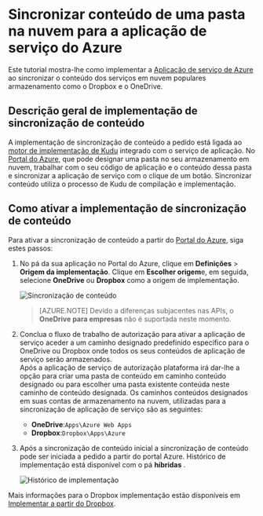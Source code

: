 <properties
    pageTitle="Sincronizar conteúdo de uma pasta na nuvem para a aplicação de serviço do Azure"
    description="Saiba como implementar a aplicação para a aplicação de serviço de Azure através da sincronização de conteúdo de uma pasta na nuvem."
    services="app-service"
    documentationCenter=""
    authors="dariagrigoriu"
    manager="wpickett"
    editor="mollybos"/>

<tags
    ms.service="app-service"
    ms.workload="na"
    ms.tgt_pltfrm="na"
    ms.devlang="na"
    ms.topic="article"
    ms.date="06/13/2016"
    ms.author="dariagrigoriu"/>
    
# <a name="sync-content-from-a-cloud-folder-to-azure-app-service"></a>Sincronizar conteúdo de uma pasta na nuvem para a aplicação de serviço do Azure

Este tutorial mostra-lhe como implementar a [Aplicação de serviço de Azure](http://go.microsoft.com/fwlink/?LinkId=529714) ao sincronizar o conteúdo dos serviços em nuvem populares armazenamento como o Dropbox e o OneDrive. 

## <a name="overview"></a>Descrição geral de implementação de sincronização de conteúdo

A implementação de sincronização de conteúdo a pedido está ligada ao [motor de implementação de Kudu](https://github.com/projectkudu/kudu/wiki) integrado com o serviço de aplicação. No [Portal do Azure](https://portal.azure.com), que pode designar uma pasta no seu armazenamento em nuvem, trabalhar com o seu código de aplicação e o conteúdo dessa pasta e sincronizar a aplicação de serviço com o clique de um botão. Sincronizar conteúdo utiliza o processo de Kudu de compilação e implementação. 
    
## <a name="contentsync"></a>Como ativar a implementação de sincronização de conteúdo
Para ativar a sincronização de conteúdo a partir do [Portal do Azure](https://portal.azure.com), siga estes passos:

1. No pá da sua aplicação no Portal do Azure, clique em **Definições** > **Origem da implementação**. Clique em **Escolher origem**e, em seguida, selecione **OneDrive** ou **Dropbox** como a origem de implementação. 

    ![Sincronização de conteúdo](./media/app-service-deploy-content-sync/deployment_source.png)

    >[AZURE.NOTE] Devido a diferenças subjacentes nas APIs, o **OneDrive para empresas** não é suportada neste momento. 

2. Conclua o fluxo de trabalho de autorização para ativar a aplicação de serviço aceder a um caminho designado predefinido específico para o OneDrive ou Dropbox onde todos os seus conteúdos de aplicação de serviço serão armazenados.  
    Após a aplicação de serviço de autorização plataforma irá dar-lhe a opção para criar uma pasta de conteúdo em caminho conteúdo designado ou para escolher uma pasta existente conteúda neste caminho de conteúdo designada. Os caminhos conteúdos designados em suas contas de armazenamento na nuvem, utilizadas para a sincronização de aplicação de serviço são as seguintes:  
    * **OneDrive**:`Apps\Azure Web Apps` 
    * **Dropbox**:`Dropbox\Apps\Azure`

3. Após a sincronização de conteúdo inicial a sincronização de conteúdo pode ser iniciada a pedido a partir do portal Azure. Histórico de implementação está disponível com o pá **híbridas** .

    ![Histórico de implementação](./media/app-service-deploy-content-sync/onedrive_sync.png)
 
Mais informações para o Dropbox implementação estão disponíveis em [Implementar a partir do Dropbox](http://blogs.msdn.com/b/windowsazure/archive/2013/03/19/new-deploy-to-windows-azure-web-sites-from-dropbox.aspx). 


